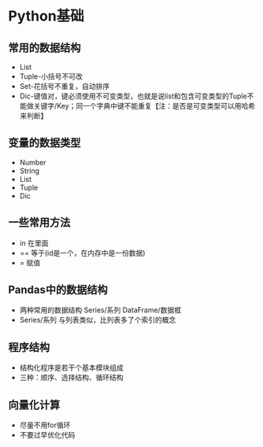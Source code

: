 # Python基础

## 常用的数据结构 
- List 
- Tuple-小括号不可改 
- Set-花括号不重复，自动排序 
- Dic-键值对，键必须使用不可变类型，也就是说list和包含可变类型的Tuple不能做关键字/Key；同一个字典中键不能重复【注：是否是可变类型可以用哈希来判断】 

## 变量的数据类型 
- Number 
- String 
- List 
- Tuple 
- Dic

## 一些常用方法
- in  在里面
- ==  等于(id是一个，在内存中是一份数据)
- =  赋值


## Pandas中的数据结构
- 两种常用的数据结构 Series/系列 DataFrame/数据框
- Series/系列 与列表类似，比列表多了个索引的概念

## 程序结构
- 结构化程序是若干个基本模块组成
- 三种：顺序、选择结构、循环结构 

## 向量化计算
- 尽量不用for循环
- 不要过早优化代码